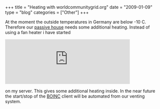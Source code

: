 +++
title = "Heating with worldcommunitygrid.org"
date  = "2009-01-09"
type = "blog"
categories = ["Other"]
+++

At the moment the outside temperatures in Germany are below -10 C. Therefore our [passive house](http://en.wikipedia.org/wiki/Passive_house)
needs some additional heating. Instead of using a fan heater i have started

<iframe src="http://www.worldcommunitygrid.org/getDynamicImage.do?memberName=uwe.arzt&amp;mnOn=true&amp;stat=1&amp;imageNum=1&amp;rankOn=false&amp;projectsOn=false&amp;special=true" frameborder="0" name="di" scrolling="no" width="405px" height="145px">
<p>No embedded frames possible in your browser</p>
</iframe>

on my server. This gives some additional heating inside. In the near future the start/stop of the [BOINC](http://boinc.berkeley.edu) client will be automated from our venting system.
